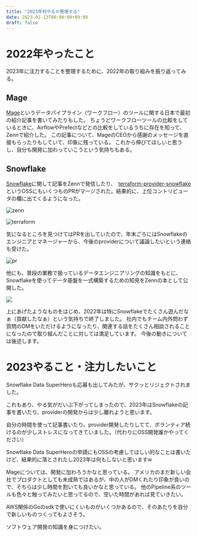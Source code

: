 ```yaml
---
title: "2023年何やるか整理する"
date: 2023-01-13T00:00:00+09:00
draft: false
---
```


# 2022年やったこと

2023年に注力することを整理するために、2022年の取り組みを振り返ってみる。

## Mage

[Mage](https://www.mage.ai/)というデータパイプライン（ワークフロー）のツールに関する日本で最初の紹介記事を書いてみたりもした。
ちょうどワークフローツールの比較をしているときに、AirflowやPrefectなどとの比較をしているうちに存在を知って、Zennで紹介した。
この記事について、MageのCEOから感謝のメッセージを直接もらったりもしていて、印象に残っている。
これから伸びてほしいと思うし、自分も開発に加わっていこうという気持ちもある。

## Snowflake

[Snowflake](https://www.snowflake.com/?lang=ja)に関して記事をZennで発信したり、　[terraform-provider-snowflake](https://github.com/Snowflake-Labs/terraform-provider-snowflake)というOSSにもいくつものPRがマージされた。結果的に、上位コントリビュータの欄に出てくるようになった。

![zenn](https://user-images.githubusercontent.com/13862551/212060143-aca492e2-46eb-4d71-bd01-16c481c5a8c9.png "zenn")

![terraform](https://user-images.githubusercontent.com/13862551/212060400-85af2d54-29d6-4bbd-970c-b4fe6a7813d4.png "terraform")

気になるところを見つけてはPRを出していたので、年末ごろにはSnowflakeのエンジニアとマネージャーから、今後のproviderについて議論したいという連絡も受けた。

![pr](https://user-images.githubusercontent.com/13862551/212062196-1d884504-bc78-4260-87ba-8ad1fcf059a6.png "pr")

他にも、普段の業務で扱っているデータエンジニアリングの知識をもとに、Snowflakeを使ってデータ基盤を一式構築するための知見をZennの本として公開した。

![](https://user-images.githubusercontent.com/13862551/212061334-1274b65f-cb86-450c-acda-368b3a7077de.png)

上にあげたようなものをはじめ、2022年は特にSnowflakeでたくさん遊んだなぁ（貢献したなぁ）という気持ちで終了しました。
社内でもチーム内外問わず質問のDMをいただけるようになったり、関連する話をたくさん相談されることになったので取り組んだことに対しては満足しています。
今後の動きについては後述します。

# 2023やること・注力したいこと

Snowflake Data SuperHeroも応募も出してみたが、サクッとリジェクトされました。

これもあり、やる気がだいぶ下がってしまったので、2023年はSnowflakeの記事を書いたり、providerの開発からは少し離れようと思います。

自分の時間を使って記事書いたり、provider開発したりしてて、ボランティア続けるのが少しストレスになってきていました。（代わりにOSS開発誰かやってください）

Snowflake Data SuperHeroの申請にもOSSの考慮してほしい的なことは書いたけど、結果的に落とされたし2023年は何もしないと思いますw

Mageについては、開発に加わろうかなと思っている。
アメリカのまだ新しい会社でプロダクトとしても未成熟ではあるが、中の人がDMくれたり印象が良いので、そちらは少し時間を割いても良いかなと思っている。
他のPipeline系のツールも色々と触ってみたいと思ってるので、空いた時間があれば見ていきたい。

AWS関係のGoのsdkで使いにくいものがいくつかあるので、そのあたりを自分で新しいものつくってもよさそう。

ソフトウェア開発の知識を身につけたい。
